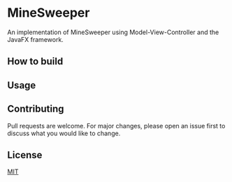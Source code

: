 # MineSweeper

An implementation of MineSweeper using Model-View-Controller and the JavaFX framework.

## How to build


## Usage


## Contributing
Pull requests are welcome. For major changes, please open an issue first to discuss what you would like to change.

## License
[MIT](https://choosealicense.com/licenses/mit/)
